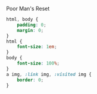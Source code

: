 Poor Man's Reset
```css
html, body {
	padding: 0;
	margin: 0;
}
html {
	font-size: 1em;
}
body {
	font-size: 100%;
}
a img, :link img, :visited img {
	border: 0;
}
```
